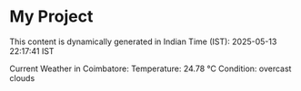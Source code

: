 # My Project

This content is dynamically generated in Indian Time (IST): 2025-05-13 22:17:41 IST


Current Weather in Coimbatore:
Temperature: 24.78 °C
Condition: overcast clouds
